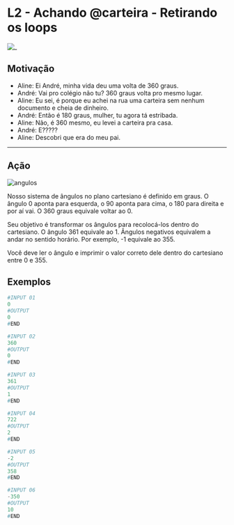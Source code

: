 # L2 - Achando @carteira - Retirando os loops

![_](cover.jpg)

## Motivação

- Aline: Ei André, minha vida deu uma volta de 360 graus.
- André: Vai pro colégio não tu? 360 graus volta pro mesmo lugar.
- Aline: Eu sei, é porque eu achei na rua uma carteira sem nenhum documento e cheia de dinheiro.
- André: Então é 180 graus, mulher, tu agora tá estribada.
- Aline: Não, é 360 mesmo, eu levei a carteira pra casa.
- André: E?????
- Aline: Descobri que era do meu pai.

---

## Ação

![angulos](angulos.png)

Nosso sistema de ângulos no plano cartesiano é definido em graus. O ângulo 0 aponta para esquerda, o 90 aponta para cima, o 180 para direita e por aí vai. O 360 graus equivale voltar ao 0.

Seu objetivo é transformar os ângulos para recolocá-los dentro do cartesiano. O ângulo 361 equivale ao 1. Ângulos negativos equivalem a andar no sentido horário. Por exemplo, -1 equivale ao 355.

Você deve ler o ângulo e imprimir o valor correto dele dentro do cartesiano entre 0 e 355.

## Exemplos

``` py
#INPUT 01
0
#OUTPUT
0
#END
```

```py
#INPUT 02
360
#OUTPUT
0
#END
```

```py
#INPUT 03
361
#OUTPUT
1
#END
```

```py
#INPUT 04
722
#OUTPUT
2
#END
```

```py
#INPUT 05
-2
#OUTPUT
358
#END
```

```py
#INPUT 06
-350
#OUTPUT
10
#END
```
